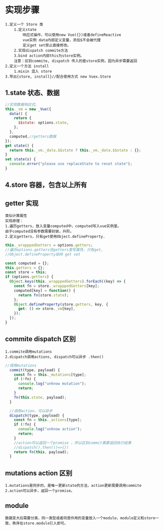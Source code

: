 # 实现步骤

    1.定义一个 Store 类
        1.定义state
            响应式操作，可以使用new Vue({})或者defineReactive
            vue实例 data内部定义变量，添加$不会被代理
            定义get set禁止直接修改。
        2.实现dispatch commite方法
        3.bind action内部this为store实例。
        注意：区别commite, dispatch 传入的是store实例，因为异步需要返回
    2.定义一个方法 install
        1.mixin 混入 store
    3.导出{store, install}//配合使用方式 new Vuex.Store

## 1.state 状态、数据

```javascript
//实现数据响应式。
this._vm = new _Vue({
  data() {
    return {
      $$state: options.state,
    };
  },
  computed,//getters数据
});
get state() {
  return this._vm._data.$$state ? this._vm._data.$$state : {};
}
set state(s) {
  console.error("please use replaceState to reset state");
}
```

## 4.store 容器，包含以上所有

## getter 实现

    类似计算属性
    实现原理：
    1.遍历getters，放入变量computed中，computed写入vue实例里。
    由于computed没有参数需要封装，升阶。
    2.定义getters，只有get使用Object.defineProperty.

```javascript
this._wrapppedGetters = options.getters;
//遍历options.getters往getters里写属性，只有get。
//Object.defineProperty劫持 get set

const computed = {};
this.getters = {};
const store = this;
if (options.getters) {
  Object.keys(this._wrapppedGetters).forEach((key) => {
    const fn = store._wrapppedGetters[key];
    computed[key] = function() {
      return fn(store.state);
    };
    Object.defineProperty(store.getters, key, {
      get: () => store._vm[key],
    });
  });
}
```

## commite dispatch 区别

    1.commite调用mutations
    2.dispatch调用actions, dispatch可以异步 .then()

```javascript
//调用mutations
  commit(type, payload) {
    const fn = this._mutations[type];
    if (!fn) {
      console.log("unknow mutation");
      return;
    }
    fn(this.state, payload);
  }

  //调用action，可以异步
  dispatch(type, payload) {
    const fn = this._actions[type];
    if (!fn) {
      console.log("unknow action");
      return;
    }
    //action可以返回一个promise ，所以区别commit需要返回执行结果
    //dispatch().then(()=>{})
    return fn(this, payload);
  }
```

## mutations action 区别

    1.mutations是同步的，是唯一更新state的方法，action更新需要调用commite
    2.action可以异步，返回一个promise。

## module

    数据变大后需要分类，同一类型或者同意作用的变量放入一个module，module定义和store一致，秩序在store.module引入即可。
